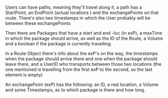 Users can have paths, meaning they'll travel along it,
a path has a StartPoint, an EndPoint (actual locations )
and the exchangePoints on that route.
There's also two timestamps in which the User probably will be between these exchangePoints

Then there are Packages that have a start and end -loc (in exP), a maxTime in which the package should arrive,
as well as the ID of the Route, a Volume and a boolean if the package is currently travelling.

In a Route Object there's info about the exP's on the way, the timestamps when the package should arrive there and one
when the package should leave there, and a UserID who transports between those two locations
(the one mentioned is travelling from the first exP to the second, so the last element is empty)

An exchangePoint (exP) has the following: an ID, a real location, a Volume and some Timestamps,
as to which package is there and how long.
